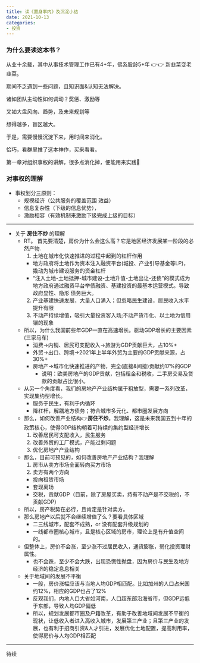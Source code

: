 ```yaml
---
title: 读《置身事内》及沉淀小结
date: 2021-10-13
categories: 
- 投资
---
```


### 为什么要读这本书？
从业十余载，其中从事技术管理工作已有4+年，佛系股龄5+年 👉👉 新韭菜变老韭菜。

期间不乏遇到一些问题，且知识面&认知无法解决。

诸如团队主动性如何调动？奖惩、激励等

又如大盘风向、趋势，及未来规划等

想得越多，盲区越大。

于是，需要慢慢沉淀下来，用时间来消化。

恰巧，看群里推了这本神作，买来看看。

第一章对组织事权的讲解，很多点消化掉，便能用来实践🤔

### 对事权的理解

* 事权划分三原则：
  * 规模经济（公共服务的覆盖范围 效益）
  * 信息复杂性（下级的信息优势），
  * 激励相容（有效机制来激励下级完成上级的目标）

----
* 关于 **房住不炒** 的理解
  * RT。 首先要清楚，房价为什么会这么高？它是地区经济发展某一阶段的必然产物.
    1. 土地在城市化快速推进的过程中起到的杠杆作用
      * 地方政府将土地作为资本注入融资平台(城投、产业引导基金等LP)，撬动为城市建设服务的资金杠杆
      * “注入土地-土地抵押-城市建设-土地升值-土地出让-还债”的模式成为地方政府通过融资平台举债融资、基建投资的最基本运营模式。导致政府显性、隐形 债务巨大。
    2. 产业基建快速发展，大量人口涌入；但忽略民生建设，居民收入水平提升有限
    3. 不动产持续增值，吸引大量投资客入场;不动产货币化、以土地为信用锚的现象
  * 所以，为什么我国前些年GDP一直在高速增长。驱动GDP增长的主要因素(三家马车)
    * 消费->内销、居民可支配收入->旅游为GDP贡献巨大，占10%+
    * 外贸->出口、跨境->2021年上半年外贸为主要的GDP贡献来源，占30%+
    * 房地产->城市化快速推进的产物，完全(直接&间接)贡献约17%的GDP
      * 说明：欧美房地产的GDP贡献，包括租金和税收，二手房交易及贷款的贡献占比很小。
  * 从另一个角度看，我们的房地产产业结构属于粗放型，需要一系列改革，实现集约型增长。
    * 服务于民生，有利于内循环
    * 降杠杆，解耦地方债务；符合城市多元化、都市圈发展方向
  * 那么，如何改善产业结构👉**房住不炒**。我理解，这是未来我国五到十年的政策核心，使得GDP结构朝着可持续的集约型经济增长
    1. 改善居民可支配收入，民生服务
    2. 改善外贸的工厂模式，产能过剩问题
    3. 优化房地产产业结构
  * 那么，目前可预见的，如何改善房地产产业结构？我理解
    1. 房市从卖方市场全面转向买方市场
    2. 卖方有两个方向
      * 投向租赁市场
      * 套现离场
      * 交税，贡献GDP（目前，除了房屋买卖，持有不动产是不交税的，不贡献GDP）
  * 所以，房产税势在必行，且肯定是针对卖方。
  * 那么房地产以后就不会继续增值了么？要看具体区域
    * 二三线城市，配套不成熟，or 没有配套升级规划的
    * 一线都市圈核心城市，且是核心区域的房市，理论上是有升值空间的。
  * 但整体上，房价不会涨，至少涨不过居民收入，通货膨胀，弱化投资理财属性。
    * 也不会跌，至少不会大跌，出现恐慌性抛盘，因为房价与民生及地方经济的稳定息息相关
  * 关于地域间的发展不平衡
      * 一般，房价涨幅应该与当地人均GDP相匹配。比如加州的人口占米国约12%，相应的GDP也占了12%
      * 反观我们，内地人口大省如河南，人口超东部沿海省市，但GDP远低于东部，导致人均GDP偏低
      * 所以，规划发展都市圈及户籍改革，有助于改善地域间发展不平衡的现状，让低收入者进入高收入城市，发展第三产业；且第三产业的发展，也有利于招商引资&人才引进，发展优化土地配置，提高利用率，使得房价与人均GDP相匹配
----
待续